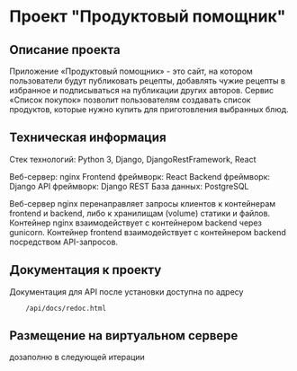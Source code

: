 # Проект "Продуктовый помощник"

## Описание проекта

Приложение «Продуктовый помощник» - это сайт, на котором пользователи будут публиковать рецепты, добавлять чужие рецепты в избранное и подписываться на публикации других авторов. Сервис «Список покупок» позволит пользователям создавать список продуктов, которые нужно купить для приготовления выбранных блюд.

## Техническая информация

Стек технологий: Python 3, Django, DjangoRestFramework, React

Веб-сервер: nginx
Frontend фреймворк: React
Backend фреймворк: Django
API фреймворк: Django REST
База данных: PostgreSQL

Веб-сервер nginx перенаправляет запросы клиентов к контейнерам frontend и backend, либо к хранилищам (volume) статики и файлов.
Контейнер nginx взаимодействует с контейнером backend через gunicorn.
Контейнер frontend взаимодействует с контейнером backend посредством API-запросов.

## Документация к проекту

Документация для API после установки доступна по адресу

```url
    /api/docs/redoc.html
```

## Размещение на виртуальном сервере

дозаполню в следующей итерации
